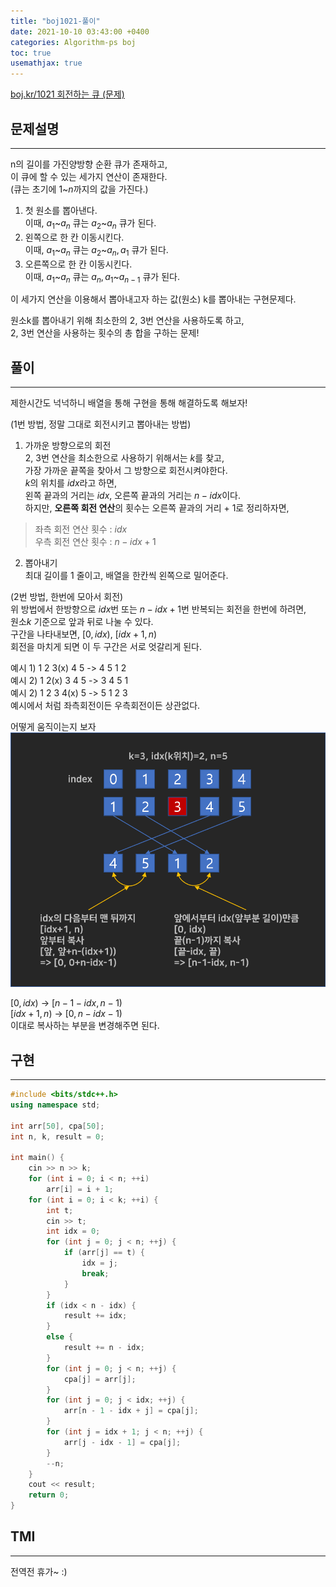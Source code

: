 ```yaml
---
title: "boj1021-풀이"
date: 2021-10-10 03:43:00 +0400
categories: Algorithm-ps boj
toc: true
usemathjax: true
---
```

[boj.kr/1021 회전하는 큐 (문제)](https://www.boj.kr/1021)

## 문제설명

___
n의 길이를 가진양방향 순환 큐가 존재하고,  
이 큐에 할 수 있는 세가지 연산이 존재한다.  
(큐는 초기에 $1$~$n$까지의 값을 가진다.)  

1. 첫 원소를 뽑아낸다.  
이때, $a_1$~$a_n$ 큐는 $a_2$~$a_n$ 큐가 된다.  
2. 왼쪽으로 한 칸 이동시킨다.  
이때, $a_1$~$a_n$ 큐는 $a_2$~$a_n, a_1$ 큐가 된다.  
3. 오른쪽으로 한 칸 이동시킨다.  
이때, $a_1$~$a_n$ 큐는 $a_n, a_1$~$a_{n-1}$ 큐가 된다.  

이 세가지 연산을 이용해서 뽑아내고자 하는 값(원소) k를 뽑아내는 구현문제다.  

원소k를 뽑아내기 위해 최소한의 2, 3번 연산을 사용하도록 하고,  
2, 3번 연산을 사용하는 횟수의 총 합을 구하는 문제!

## 풀이

___
제한시간도 넉넉하니 배열을 통해 구현을 통해 해결하도록 해보자!  

(1번 방법, 정말 그대로 회전시키고 뽑아내는 방법)  

1. 가까운 방향으로의 회전  
2, 3번 연산을 최소한으로 사용하기 위해서는 $k$를 찾고,  
가장 가까운 끝쪽을 찾아서 그 방향으로 회전시켜야한다.  
$k$의 위치를 $idx$라고 하면,  
왼쪽 끝과의 거리는 $idx$, 오른쪽 끝과의 거리는 $n - idx$이다.  
하지만, **오른쪽 회전 연산**의 횟수는 오른쪽 끝과의 거리 + 1로 정리하자면,  

>좌측 회전 연산 횟수 : $idx$  
>우측 회전 연산 횟수 : $n - idx + 1$  

2. 뽑아내기  
최대 길이를 1 줄이고, 배열을 한칸씩 왼쪽으로 밀어준다.  

(2번 방법, 한번에 모아서 회전)  
위 방법에서 한방향으로 $idx$번 또는 $n - idx + 1$번 반복되는 회전을 한번에 하려면,  
원소$k$ 기준으로 앞과 뒤로 나눌 수 있다.  
구간을 나타내보면, $[0, idx)$, $[idx + 1, n)$  
회전을 마치게 되면 이 두 구간은 서로 엇갈리게 된다.

예시 1) 1 2 3(x) 4 5 -> 4 5 1 2  
예시 2) 1 2(x) 3 4 5 -> 3 4 5 1  
예시 2) 1 2 3 4(x) 5 -> 5 1 2 3  
예시에서 처럼 좌측회전이든 우측회전이든 상관없다.  

어떻게 움직이는지 보자  
![인덱스 변화.png](/assets/images/ps/boj/boj1021-1.png)  

$[0, idx)$ -> $[n - 1 - idx, n - 1)$  
$[idx + 1, n)$ -> $[0, n - idx - 1)$  
이대로 복사하는 부분을 변경해주면 된다.  

## 구현

___

```c++
#include <bits/stdc++.h>
using namespace std;

int arr[50], cpa[50];
int n, k, result = 0;

int main() {
	cin >> n >> k;
	for (int i = 0; i < n; ++i)
		arr[i] = i + 1;
	for (int i = 0; i < k; ++i) {
		int t;
		cin >> t;
		int idx = 0;
		for (int j = 0; j < n; ++j) {
			if (arr[j] == t) {
				idx = j;
				break;
			}
		}
		if (idx < n - idx) {
			result += idx;
		}
		else {
			result += n - idx;
		}
		for (int j = 0; j < n; ++j) {
			cpa[j] = arr[j];
		}
		for (int j = 0; j < idx; ++j) {
			arr[n - 1 - idx + j] = cpa[j];
		}
		for (int j = idx + 1; j < n; ++j) {
			arr[j - idx - 1] = cpa[j];
		}
		--n;
	}
	cout << result;
	return 0;
}
```

## TMI

___

전역전 휴가~ :)